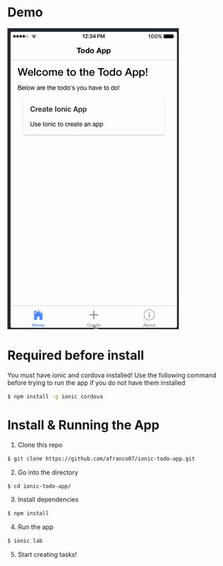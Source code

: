 # Demo
![ionic todo app demo](https://github.com/afranco07/gifImageStorage/blob/master/ionicTodoGif.gif?raw=true)

# Required before install
You must have ionic and cordova installed! Use the following command before trying to run the app if you do not have them installed
```bash
$ npm install -g ionic cordova
```

# Install & Running the App
1. Clone this repo
```bash
$ git clone https://github.com/afranco07/ionic-todo-app.git
```
2. Go into the directory
```bash
$ cd ionic-todo-app/
```
3. Install dependencies
```bash
$ npm install
```
4. Run the app
```bash
$ ionic lab
```
5. Start creating tasks!